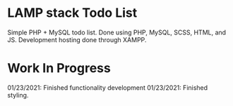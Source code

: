 # LAMP stack Todo List

Simple PHP + MySQL todo list.
Done using PHP, MySQL, SCSS, HTML, and JS.
Development hosting done through XAMPP.

# Work In Progress
01/23/2021: Finished functionality development
01/23/2021: Finished styling.


